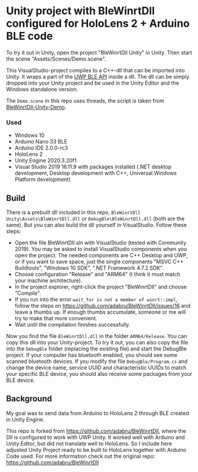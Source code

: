 # Unity project with BleWinrtDll configured for HoloLens 2 + Arduino BLE code

To try it out in Unity, open the project "BleWinrtDll Unity" in Unity. Then start the scene "Assets/Scenes/Demo.scene".

This VisualStudio-project compiles to a C++-dll that can be imported into Unity. It wraps a part of the [UWP BLE API](https://docs.microsoft.com/de-de/windows/uwp/devices-sensors/bluetooth-low-energy-overview) inside a dll. The dll can be simply dropped into your Unity project and be used in the Unity Editor and the Windows standalone version.

[comment]: <> (![Screenshot of the demo scene.]&#40;screen.jpg&#41;)

The `Demo.scene` in this repo uses threads, the script is taken from [BleWinrtDll-Unity-Demo](https://github.com/Joelx/BleWinrtDll-Unity-Demo). 

### Used
* Windows 10
* Arduino Nano 33 BLE
* Arduino IDE 2.0.0-rc3
* HoloLens 2
* Unity Engine 2020.3.20f1
* Visual Studio 2019 16.11.9 with packages installed (.NET desktop development, Desktop development with C++, Universal Windows Platform development)

## Build

There is a prebuilt dll included in this repo, `BleWinrtDll Unity\Assets\BleWinrtDll.dll` or `DebugBle\BleWinrtDll.dll` (both are the same). But you can also build the dll yourself in VisualStudio. Follow these steps:

- Open the file BleWinrtDll.sln with VisualStudio (tested with Community 2019). You may be asked to install VisualStudio components when you open the project. The needed components are C++ Desktop and UWP, or if you want to save space, just the single components "MSVC C++ Buildtools", "Windows 10 SDK", ".NET Framework 4.7.2 SDK".
- Choose configuration "Release" and "ARM64" (I think it must match your machine architecture).
- In the project explorer, right-click the project "BleWinrtDll" and choose "Compile".
- If you run into the error `wait_for is not a member of winrt::impl`, follow the steps on https://github.com/adabru/BleWinrtDll/issues/16 and leave a thumbs up. If enough thumbs accumulate, someone or me will try to make that more convenient.
- Wait until the compilation finishes successfully.

Now you find the file `BleWinrtDll.dll` in the folder `ARM64/Release`. You can copy this dll into your Unity-project. To try it out, you can also copy the file into the `DebugBle` folder (replacing the existing file) and start the DebugBle project. If your computer has bluetooth enabled, you should see some scanned bluetooth devices. If you modify the file `DebugBle/Program.cs` and change the device name, service UUID and characteristic UUIDs to match your specific BLE device, you should also receive some packages from your BLE device.

## Background

My goal was to send data from Arduino to HoloLens 2 through BLE created in Unity Engine. 

[comment]: <> (I describe this process in the medium blog.)
This repo is forked from https://github.com/adabru/BleWinrtDll, where the Dll is configured to work with UWP Unity. 
It worked well with Arduino and Unity Editor, but did not translate well to HoloLens. 
So I include here adjusted Unity Project ready to be built to HoloLens together with Arduino Code used. For more information check out the original repo: https://github.com/adabru/BleWinrtDll
